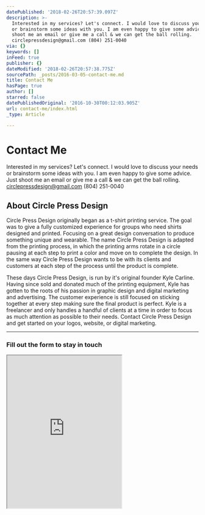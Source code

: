 ```yaml
---
datePublished: '2018-02-26T20:57:39.097Z'
description: >-
  Interested in my services? Let's connect. I would love to discuss your needs
  or brainstorm some ideas with you. I am even happy to give some advice. Just
  shoot me an email or give me a call & we can get the ball rolling.
  circlepressdesign@gmail.com (804) 251-0040
via: {}
keywords: []
inFeed: true
publisher: {}
dateModified: '2018-02-26T20:57:38.775Z'
sourcePath: _posts/2016-03-05-contact-me.md
title: Contact Me
hasPage: true
author: []
starred: false
datePublishedOriginal: '2016-10-30T00:12:03.905Z'
url: contact-me/index.html
_type: Article

---
```

# Contact Me

Interested in my services? Let's connect. I would love to discuss your needs or brainstorm some ideas with you. I am even happy to give some advice. Just shoot me an email or give me a call & we can get the ball rolling. circlepressdesign@gmail.com (804) 251-0040

## About Circle Press Design

Circle Press Design originally began as a t-shirt printing service. The goal was to give a fully customized experience for groups who need shirts designed and printed. Focusing on a great design conversation to produce something unique and wearable. The name Circle Press Design is adapted from the printing process, in which the printing arms rotate in a circle pausing at each step to print a color and move on to complete the design. In the same way Circle Press Design wants to be with its clients and customers at each step of the process until the product is complete.

These days Circle Press Design, is run by it's original founder Kyle Carline. Having since sold and donated much of the printing equipment, Kyle has gotten to the roots of his passion in graphic design and digital marketing and advertising. The customer experience is still focused on sticking together at every step making sure the final product is perfect. Kyle is a freelancer and only handles a handful of clients at a time in order to focus as much attention as possible to their needs. Contact Circle Press Design and get started on your logos, website, or digital marketing.

---

### Fill out the form to stay in touch

<iframe src="https://the-grid.github.io/ed-userhtml/?g=eJyVkl1P2zAUhu_7K6yAlESCuLS9WZciTWIwKBv7KEi7Qo590rhz7OCPEob477OTbuqkDq1SFL3n-Pg857U9yEula8TZLLJg7HGIotMBQv7LGV8H6ZUgBYjTcw6CoZMc92G_xGXjLLJPDYQWrY2QJLXXodN9GXbcn0SoEYRCpQQDPYs2fSIcWuS4w_ybN9qbN9rJG_3Fe83heG_ieCdx_N_Eyd7EyU7i5JUzLZy1Sm66GlfU3Ebh3nu5uflvXZDjvni7V45DhRdrotFh92pm6DCJgzr483bi9KijOS38clxZ25gpxoZq3thsqdRSQEZVjWtCtTLY4SE2-N28fKLF4xcrKzG-JBcP3x8_3V19vIG5njMYzr9efjheO_h8dXZ7-0aJu-G1a9ni3GFogcaDgR_jYMtGnGZKJjEVnP6Ij1DpJLXcZyBFz346yBoNa5D2DErihE3Stz4bbK0e2koHWxlZkTZ5_m1lGn69sRpspdgURRfvF1GfYsSShT9Vn1wZJbey0_6gMgOaE8F_wk2xAuqBvuIlzYyjFIxJunqMEVPIqADgculzfqyX9BfkNBwt" height="400" style=""></iframe>